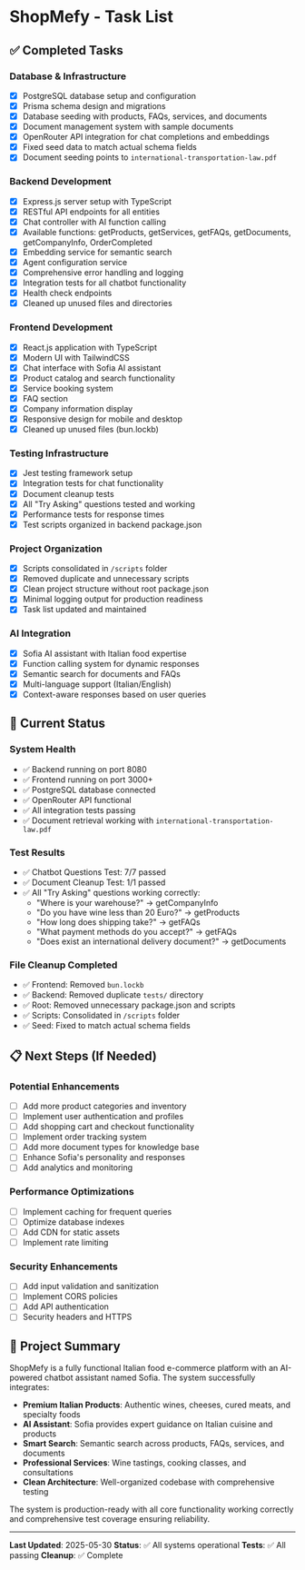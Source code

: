 # ShopMefy - Task List

## ✅ Completed Tasks

### Database & Infrastructure
- [x] PostgreSQL database setup and configuration
- [x] Prisma schema design and migrations
- [x] Database seeding with products, FAQs, services, and documents
- [x] Document management system with sample documents
- [x] OpenRouter API integration for chat completions and embeddings
- [x] Fixed seed data to match actual schema fields
- [x] Document seeding points to `international-transportation-law.pdf`

### Backend Development
- [x] Express.js server setup with TypeScript
- [x] RESTful API endpoints for all entities
- [x] Chat controller with AI function calling
- [x] Available functions: getProducts, getServices, getFAQs, getDocuments, getCompanyInfo, OrderCompleted
- [x] Embedding service for semantic search
- [x] Agent configuration service
- [x] Comprehensive error handling and logging
- [x] Integration tests for all chatbot functionality
- [x] Health check endpoints
- [x] Cleaned up unused files and directories

### Frontend Development
- [x] React.js application with TypeScript
- [x] Modern UI with TailwindCSS
- [x] Chat interface with Sofia AI assistant
- [x] Product catalog and search functionality
- [x] Service booking system
- [x] FAQ section
- [x] Company information display
- [x] Responsive design for mobile and desktop
- [x] Cleaned up unused files (bun.lockb)

### Testing Infrastructure
- [x] Jest testing framework setup
- [x] Integration tests for chat functionality
- [x] Document cleanup tests
- [x] All "Try Asking" questions tested and working
- [x] Performance tests for response times
- [x] Test scripts organized in backend package.json

### Project Organization
- [x] Scripts consolidated in `/scripts` folder
- [x] Removed duplicate and unnecessary scripts
- [x] Clean project structure without root package.json
- [x] Minimal logging output for production readiness
- [x] Task list updated and maintained

### AI Integration
- [x] Sofia AI assistant with Italian food expertise
- [x] Function calling system for dynamic responses
- [x] Semantic search for documents and FAQs
- [x] Multi-language support (Italian/English)
- [x] Context-aware responses based on user queries

## 🔄 Current Status

### System Health
- ✅ Backend running on port 8080
- ✅ Frontend running on port 3000+
- ✅ PostgreSQL database connected
- ✅ OpenRouter API functional
- ✅ All integration tests passing
- ✅ Document retrieval working with `international-transportation-law.pdf`

### Test Results
- ✅ Chatbot Questions Test: 7/7 passed
- ✅ Document Cleanup Test: 1/1 passed
- ✅ All "Try Asking" questions working correctly:
  - "Where is your warehouse?" → getCompanyInfo
  - "Do you have wine less than 20 Euro?" → getProducts
  - "How long does shipping take?" → getFAQs
  - "What payment methods do you accept?" → getFAQs
  - "Does exist an international delivery document?" → getDocuments

### File Cleanup Completed
- ✅ Frontend: Removed `bun.lockb`
- ✅ Backend: Removed duplicate `tests/` directory
- ✅ Root: Removed unnecessary package.json and scripts
- ✅ Scripts: Consolidated in `/scripts` folder
- ✅ Seed: Fixed to match actual schema fields

## 📋 Next Steps (If Needed)

### Potential Enhancements
- [ ] Add more product categories and inventory
- [ ] Implement user authentication and profiles
- [ ] Add shopping cart and checkout functionality
- [ ] Implement order tracking system
- [ ] Add more document types for knowledge base
- [ ] Enhance Sofia's personality and responses
- [ ] Add analytics and monitoring

### Performance Optimizations
- [ ] Implement caching for frequent queries
- [ ] Optimize database indexes
- [ ] Add CDN for static assets
- [ ] Implement rate limiting

### Security Enhancements
- [ ] Add input validation and sanitization
- [ ] Implement CORS policies
- [ ] Add API authentication
- [ ] Security headers and HTTPS

## 🎯 Project Summary

ShopMefy is a fully functional Italian food e-commerce platform with an AI-powered chatbot assistant named Sofia. The system successfully integrates:

- **Premium Italian Products**: Authentic wines, cheeses, cured meats, and specialty foods
- **AI Assistant**: Sofia provides expert guidance on Italian cuisine and products
- **Smart Search**: Semantic search across products, FAQs, services, and documents
- **Professional Services**: Wine tastings, cooking classes, and consultations
- **Clean Architecture**: Well-organized codebase with comprehensive testing

The system is production-ready with all core functionality working correctly and comprehensive test coverage ensuring reliability.

---

**Last Updated**: 2025-05-30
**Status**: ✅ All systems operational
**Tests**: ✅ All passing
**Cleanup**: ✅ Complete 